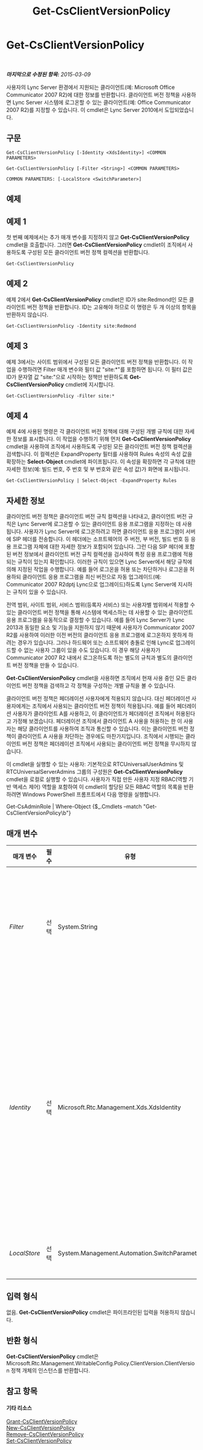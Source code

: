 ﻿---
title: Get-CsClientVersionPolicy
TOCTitle: Get-CsClientVersionPolicy
ms:assetid: d99bfa89-01a7-4dd4-8f6e-96e0a84ab1ce
ms:mtpsurl: https://technet.microsoft.com/ko-kr/library/Gg398957(v=OCS.15)
ms:contentKeyID: 49305205
ms.date: 08/24/2015
mtps_version: v=OCS.15
ms.translationtype: HT
---

# Get-CsClientVersionPolicy

 

_**마지막으로 수정된 항목:** 2015-03-09_

사용자의 Lync Server 환경에서 지원되는 클라이언트(예: Microsoft Office Communicator 2007 R2)에 대한 정보를 반환합니다. 클라이언트 버전 정책을 사용하면 Lync Server 시스템에 로그온할 수 있는 클라이언트(예: Office Communicator 2007 R2)를 지정할 수 있습니다. 이 cmdlet은 Lync Server 2010에서 도입되었습니다.

## 구문

    Get-CsClientVersionPolicy [-Identity <XdsIdentity>] <COMMON PARAMETERS>

    Get-CsClientVersionPolicy [-Filter <String>] <COMMON PARAMETERS>

    COMMON PARAMETERS: [-LocalStore <SwitchParameter>]

## 예제

## 예제 1

첫 번째 예제에서는 추가 매개 변수를 지정하지 않고 **Get-CsClientVersionPolicy** cmdlet을 호출합니다. 그러면 **Get-CsClientVersionPolicy** cmdlet이 조직에서 사용하도록 구성된 모든 클라이언트 버전 정책 컬렉션을 반환합니다.

    Get-CsClientVersionPolicy

## 예제 2

예제 2에서 **Get-CsClientVersionPolicy** cmdlet은 ID가 site:Redmond인 모든 클라이언트 버전 정책을 반환합니다. ID는 고유해야 하므로 이 명령은 두 개 이상의 항목을 반환하지 않습니다.

    Get-CsClientVersionPolicy -Identity site:Redmond

## 예제 3

예제 3에서는 사이트 범위에서 구성된 모든 클라이언트 버전 정책을 반환합니다. 이 작업을 수행하려면 Filter 매개 변수와 필터 값 "site:\*"를 포함하면 됩니다. 이 필터 값은 ID가 문자열 값 "site:"으로 시작하는 정책만 반환하도록 **Get-CsClientVersionPolicy** cmdlet에 지시합니다.

    Get-CsClientVersionPolicy -Filter site:*

## 예제 4

예제 4에 사용된 명령은 각 클라이언트 버전 정책에 대해 구성된 개별 규칙에 대한 자세한 정보를 표시합니다. 이 작업을 수행하기 위해 먼저 **Get-CsClientVersionPolicy** cmdlet을 사용하여 조직에서 사용하도록 구성된 모든 클라이언트 버전 정책 컬렉션을 검색합니다. 이 컬렉션은 ExpandProperty 필터를 사용하여 Rules 속성의 속성 값을 확장하는 **Select-Object** cmdlet에 파이프됩니다. 이 속성을 확장하면 각 규칙에 대한 자세한 정보(예: 빌드 번호, 주 번호 및 부 번호와 같은 속성 값)가 화면에 표시됩니다.

    Get-CsClientVersionPolicy | Select-Object -ExpandProperty Rules

## 자세한 정보

클라이언트 버전 정책은 클라이언트 버전 규칙 컬렉션을 나타내고, 클라이언트 버전 규칙은 Lync Server에 로그온할 수 있는 클라이언트 응용 프로그램을 지정하는 데 사용됩니다. 사용자가 Lync Server에 로그온하려고 하면 클라이언트 응용 프로그램이 서버에 SIP 헤더를 전송합니다. 이 헤더에는 소프트웨어의 주 버전, 부 버전, 빌드 번호 등 응용 프로그램 자체에 대한 자세한 정보가 포함되어 있습니다. 그런 다음 SIP 헤더에 포함된 버전 정보에서 클라이언트 버전 규칙 컬렉션을 검사하여 특정 응용 프로그램에 적용되는 규칙이 있는지 확인합니다. 이러한 규칙이 있으면 Lync Server에서 해당 규칙에 의해 지정된 작업을 수행합니다. 예를 들어 로그온을 허용 또는 차단하거나 로그온을 허용하되 클라이언트 응용 프로그램을 최신 버전으로 자동 업그레이드(예: Communicator 2007 R2dptj Lync으로 업그레이드)하도록 Lync Server에 지시하는 규칙이 있을 수 있습니다.

전역 범위, 사이트 범위, 서비스 범위(등록자 서비스) 또는 사용자별 범위에서 적용할 수 있는 클라이언트 버전 정책을 통해 시스템에 액세스하는 데 사용할 수 있는 클라이언트 응용 프로그램을 유동적으로 결정할 수 있습니다. 예를 들어 Lync Server가 Lync 2013과 동일한 요소 및 기능을 지원하지 않기 때문에 사용자가 Communicator 2007 R2를 사용하여 이러한 이전 버전의 클라이언트 응용 프로그램에 로그온하지 못하게 하려는 경우가 있습니다. 그러나 하드웨어 또는 소프트웨어 충돌로 인해 Lync로 업그레이드할 수 없는 사용자 그룹이 있을 수도 있습니다. 이 경우 해당 사용자가 Communicator 2007 R2 내에서 로그온하도록 하는 별도의 규칙과 별도의 클라이언트 버전 정책을 만들 수 있습니다.

**Get-CsClientVersionPolicy** cmdlet을 사용하면 조직에서 현재 사용 중인 모든 클라이언트 버전 정책을 검색하고 각 정책을 구성하는 개별 규칙을 볼 수 있습니다.

클라이언트 버전 정책은 페더레이션 사용자에게 적용되지 않습니다. 대신 페더레이션 사용자에게는 조직에서 사용되는 클라이언트 버전 정책이 적용됩니다. 예를 들어 페더레이션 사용자가 클라이언트 A를 사용하고, 이 클라이언트가 페더레이션 조직에서 허용된다고 가정해 보겠습니다. 페더레이션 조직에서 클라이언트 A 사용을 허용하는 한 이 사용자는 해당 클라이언트를 사용하여 조직과 통신할 수 있습니다. 이는 클라이언트 버전 정책이 클라이언트 A 사용을 차단하는 경우에도 마찬가지입니다. 조직에서 시행되는 클라이언트 버전 정책은 페더레이션 조직에서 사용되는 클라이언트 버전 정책을 무시하지 않습니다.

이 cmdlet을 실행할 수 있는 사용자: 기본적으로 RTCUniversalUserAdmins 및 RTCUniversalServerAdmins 그룹의 구성원은 **Get-CsClientVersionPolicy** cmdlet을 로컬로 실행할 수 있습니다. 사용자가 직접 만든 사용자 지정 RBAC(역할 기반 액세스 제어) 역할을 포함하여 이 cmdlet이 할당된 모든 RBAC 역할의 목록을 반환하려면 Windows PowerShell 프롬프트에서 다음 명령을 실행합니다.

Get-CsAdminRole | Where-Object {$\_.Cmdlets –match "Get-CsClientVersionPolicy\\b"}

## 매개 변수


<table>
<colgroup>
<col style="width: 25%" />
<col style="width: 25%" />
<col style="width: 25%" />
<col style="width: 25%" />
</colgroup>
<thead>
<tr class="header">
<th>매개 변수</th>
<th>필수</th>
<th>유형</th>
<th>설명</th>
</tr>
</thead>
<tbody>
<tr class="odd">
<td><p><em>Filter</em></p></td>
<td><p>선택</p></td>
<td><p>System.String</p></td>
<td><p>검색할 정책을 지정할 때 와일드카드 문자를 사용하는 데 사용됩니다. 예를 들어 -Filter &quot;site:*&quot; 구문은 사이트 범위에서 구성된 모든 정책을 반환하고, -Filter &quot;tag:*&quot; 구문은 사용자별 범위에서 구성된 모든 정책을 반환합니다.</p>
<p>Filter 매개 변수와 Identity 매개 변수를 같은 명령에 함께 사용할 수 없습니다.</p></td>
</tr>
<tr class="even">
<td><p><em>Identity</em></p></td>
<td><p>선택</p></td>
<td><p>Microsoft.Rtc.Management.Xds.XdsIdentity</p></td>
<td><p>반환할 정책의 고유 식별자입니다. 전역 정책을 반환하려면 -Identity global 구문을 사용하고, 사이트 범위에 구성된 정책을 반환하려면 -Identity &quot;site:Redmond&quot;와 유사한 구문을 사용하고, 서비스 범위에서 구성된 정책을 반환하려면 -Identity &quot;Registrar:atl-cs-001.litwareinc.com&quot;과 같은 구문을 사용하십시오. 등록자 서비스는 클라이언트 버전 정책을 호스트할 수 있는 유일한 서비스입니다.</p>
<p>사용자별 범위에서 정책이 구성될 수도 있습니다. 이러한 정책 중 하나를 반환하려면 -Identity &quot;SalesDepartmentPolicy&quot;와 유사한 구문을 사용합니다.</p>
<p>이 매개 변수를 포함하지 않으면 조직에서 사용하도록 구성된 모든 클라이언트 버전 정책이 반환됩니다.</p></td>
</tr>
<tr class="odd">
<td><p><em>LocalStore</em></p></td>
<td><p>선택</p></td>
<td><p>System.Management.Automation.SwitchParameter</p></td>
<td><p>중앙 관리 저장소 자체가 아니라 중앙 관리 저장소의 로컬 복제본에서 클라이언트 버전 정책 데이터를 검색합니다.</p></td>
</tr>
</tbody>
</table>


## 입력 형식

없음. **Get-CsClientVersionPolicy** cmdlet은 파이프라인된 입력을 허용하지 않습니다.

## 반환 형식

**Get-CsClientVersionPolicy** cmdlet은 Microsoft.Rtc.Management.WritableConfig.Policy.ClientVersion.ClientVersion 정책 개체의 인스턴스를 반환합니다.

## 참고 항목

#### 기타 리소스

[Grant-CsClientVersionPolicy](grant-csclientversionpolicy.md)  
[New-CsClientVersionPolicy](new-csclientversionpolicy.md)  
[Remove-CsClientVersionPolicy](remove-csclientversionpolicy.md)  
[Set-CsClientVersionPolicy](set-csclientversionpolicy.md)

